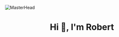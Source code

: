 ![MasterHead](https://giffiles.alphacoders.com/207/207978.gif)

<h1 align="center">Hi 👋, I'm Robert</h1>




